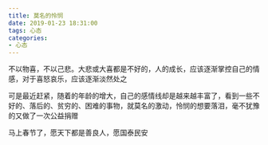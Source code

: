 ```yaml
---
title: 莫名的怜悯
date: 2019-01-23 18:31:00
tags: 心态
categories:
- 心态
---
```


不以物喜，不以己悲。大悲或大喜都是不好的，人的成长，应该逐渐掌控自己的情感，对于喜怒哀乐，应该逐渐淡然处之

可是最近赶紧，随着的年龄的增大，自己的感情线却是越来越丰富了，看到一些不好的、落后的、贫穷的、困难的事物，就莫名的激动，怜悯的想要落泪，毫不犹豫的又做了一次公益捐赠

马上春节了，愿天下都是善良人，愿国泰民安